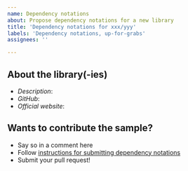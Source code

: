 ```yaml
---
name: Dependency notations
about: Propose dependency notations for a new library
title: 'Dependency notations for xxx/yyy'
labels: 'Dependency notations, up-for-grabs'
assignees: ''

---
```


## About the library(-ies)

- *Description*:
- *GitHub*:
- *Official website*:

## Wants to contribute the sample?

- Say so in a comment here
- Follow [instructions for submitting dependency notations](https://jmfayard.github.io/refreshVersions/contributing/submitting-prs/dependency-notations-updates/)
- Submit your pull request!
